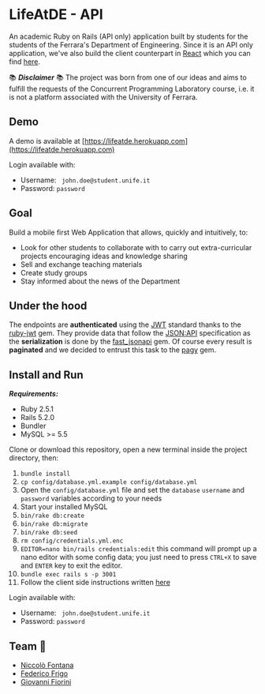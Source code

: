 
# LifeAtDE - API
An academic Ruby on Rails (API only) application built by students for the students of the Ferrara's Department of Engineering.
Since it is an API only application, we've also build the client counterpart in [React](https://github.com/facebook/react) which you can find [here](https://github.com/xBlue0/lifeatde-app).

:books: *__Disclaimer__* :books:
The project was born from one of our ideas and aims to fulfill the requests of the Concurrent Programming Laboratory course, i.e. it is not a platform associated with the University of Ferrara.

## Demo
A demo is available at [https://lifeatde.herokuapp.com](https://lifeatde.herokuapp.com)

Login available with:
* Username: ``` john.doe@student.unife.it```
* Password: ```password```

## Goal
Build a mobile first Web Application that allows, quickly and intuitively, to:
* Look for other students to collaborate with to carry out extra-curricular projects encouraging ideas and knowledge sharing
* Sell and exchange teaching materials
* Create study groups
* Stay informed about the news of the Department

## Under the hood
The endpoints are **authenticated** using the [JWT](https://jwt.io) standard thanks to the [ruby-jwt](https://github.com/jwt/ruby-jwt) gem. They provide data that follow the [JSON:API](https://jsonapi.org) specification as the **serialization** is done by the [fast_jsonapi](https://github.com/Netflix/fast_jsonapi) gem.
Of course every result is **paginated** and we decided to entrust this task to the [pagy](https://github.com/ddnexus/pagy) gem.

## Install and Run
**_Requirements:_**
* Ruby 2.5.1
* Rails 5.2.0
* Bundler 
* MySQL >= 5.5

Clone or download this repository, open a new terminal inside the project directory, then:
1. ```bundle install```
2. ```cp config/database.yml.example config/database.yml```
3. Open the ```config/database.yml``` file and set the ```database``` ```username``` and ```password``` variables according to your needs
4. Start your installed MySQL 
5. ```bin/rake db:create```
6. ```bin/rake db:migrate```
7. ```bin/rake db:seed```
8. ```rm config/credentials.yml.enc```
9. ```EDITOR=nano bin/rails credentials:edit``` this command will prompt up a nano editor with some config data; you just need to press ```CTRL+X``` to save and ```ENTER``` key to exit the editor.
10. ```bundle exec rails s -p 3001```
11. Follow the client side instructions written [here](https://github.com/xBlue0/lifeatde-app)

Login available with:
* Username: ``` john.doe@student.unife.it```
* Password: ```password```

## Team :rocket:
* [Niccolò Fontana](https://github.com/NicFontana)
* [Federico Frigo](https://github.com/xBlue0)
* [Giovanni Fiorini](https://github.com/GiovanniFiorini)
